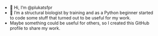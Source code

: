- 👋 Hi, I’m @plukatsfpr
- 👀 I’m a structural biologist by training and as a Python beginner started to code some stuff that turned out to be useful for my work.
- Maybe something could be useful for others, so I created this GitHub profile to share my work.

<!---
plukatsfpr/plukatsfpr is a ✨ special ✨ repository because its `README.md` (this file) appears on your GitHub profile.
You can click the Preview link to take a look at your changes.
--->
